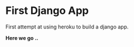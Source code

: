 First Django App
================

First attempt at using heroku to build a django app. 

**Here we go ..**
